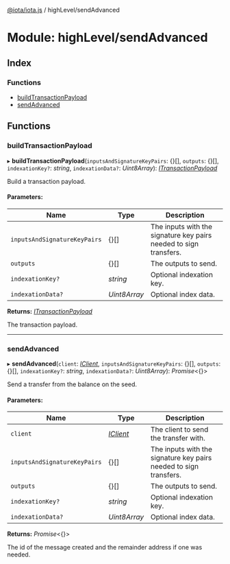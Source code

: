[@iota/iota.js](../README.md) / highLevel/sendAdvanced

# Module: highLevel/sendAdvanced

## Index

### Functions

* [buildTransactionPayload](highlevel_sendadvanced.md#buildtransactionpayload)
* [sendAdvanced](highlevel_sendadvanced.md#sendadvanced)

## Functions

### buildTransactionPayload

▸ **buildTransactionPayload**(`inputsAndSignatureKeyPairs`: {}[], `outputs`: {}[], `indexationKey?`: *string*, `indexationData?`: *Uint8Array*): [*ITransactionPayload*](../interfaces/models_itransactionpayload.itransactionpayload.md)

Build a transaction payload.

#### Parameters:

Name | Type | Description |
------ | ------ | ------ |
`inputsAndSignatureKeyPairs` | {}[] | The inputs with the signature key pairs needed to sign transfers.   |
`outputs` | {}[] | The outputs to send.   |
`indexationKey?` | *string* | Optional indexation key.   |
`indexationData?` | *Uint8Array* | Optional index data.   |

**Returns:** [*ITransactionPayload*](../interfaces/models_itransactionpayload.itransactionpayload.md)

The transaction payload.

___

### sendAdvanced

▸ **sendAdvanced**(`client`: [*IClient*](../interfaces/models_iclient.iclient.md), `inputsAndSignatureKeyPairs`: {}[], `outputs`: {}[], `indexationKey?`: *string*, `indexationData?`: *Uint8Array*): *Promise*<{}\>

Send a transfer from the balance on the seed.

#### Parameters:

Name | Type | Description |
------ | ------ | ------ |
`client` | [*IClient*](../interfaces/models_iclient.iclient.md) | The client to send the transfer with.   |
`inputsAndSignatureKeyPairs` | {}[] | The inputs with the signature key pairs needed to sign transfers.   |
`outputs` | {}[] | The outputs to send.   |
`indexationKey?` | *string* | Optional indexation key.   |
`indexationData?` | *Uint8Array* | Optional index data.   |

**Returns:** *Promise*<{}\>

The id of the message created and the remainder address if one was needed.
